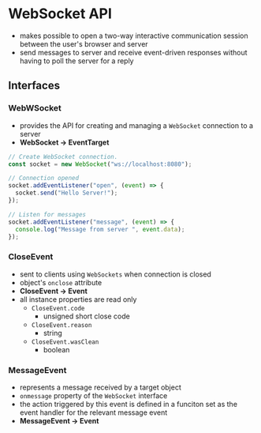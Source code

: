 # WebSocket API

- makes possible to open a two-way interactive communication session between the user's browser and server
- send messages to server and receive event-driven responses without having to poll the server for a reply

## Interfaces

### WebWSocket

- provides the API for creating and managing a `WebSocket` connection to a server
- <b>WebSocket -> EventTarget</b>

```js
// Create WebSocket connection.
const socket = new WebSocket("ws://localhost:8080");

// Connection opened
socket.addEventListener("open", (event) => {
  socket.send("Hello Server!");
});

// Listen for messages
socket.addEventListener("message", (event) => {
  console.log("Message from server ", event.data);
});
```

### CloseEvent

- sent to clients using `WebSockets` when connection is closed
- object's `onclose` attribute
- <b>CloseEvent -> Event</b>
- all instance properties are read only
  - `CloseEvent.code`
    - unsigned short close code
  - `CloseEvent.reason`
    - string
  - `CloseEvent.wasClean`
    - boolean

### MessageEvent

- represents a message received by a target object
- `onmessage` property of the `WebSocket` interface
- the action triggered by this event is defined in a funciton set as the event handler for the relevant message event
- <b>MessageEvent -> Event </b>
